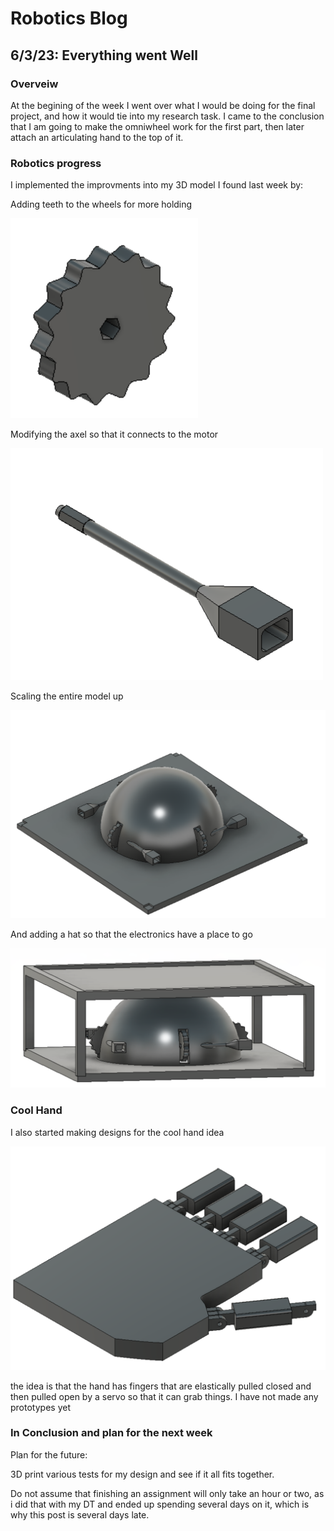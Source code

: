 # Robotics Blog 

## 6/3/23: Everything went Well

### Overveiw

At the begining of the week I went over what I would be doing for the final project, and how it would tie into my research task. I came to the conclusion that I am going to make the omniwheel work for the first part, then later attach an articulating hand to the top of it. 

### Robotics progress

I implemented the improvments into my 3D model I found last week by:


Adding teeth to the wheels for more holding

<img src="../Images/Improved Wheel.png" width=300px alt="Images/wheel.png">

Modifying the axel so that it connects to the motor

<img src="../Images/Improved axle.png" width=500px alt="Images/better axle.png">

Scaling the entire model up

<img src="../Images/Screenshot 2023-03-23 at 4.37.38 pm.png" width=700px alt="Images/oops.png">

And adding a hat so that the electronics have a place to go

<img src="../Images/Hat Omniwheel.png" width=600px alt="Images/Hat.png">

### Cool Hand

I also started making designs for the cool hand idea

<img src="../Images/First bad hand.png" width=600px alt="Images/Hand.png">

the idea is that the hand has fingers that are elastically pulled closed and then pulled open by a servo so that it can grab things. I have not made any prototypes yet

### In Conclusion and plan for the next week

Plan for the future:

3D print various tests for my design and see if it all fits together.

Do not assume that finishing an assignment will only take an hour or two, as i did that with my DT and ended up spending several days on it, which is why this post is several days late.